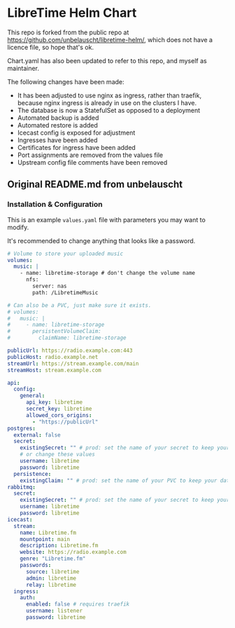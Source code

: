 # LibreTime Helm Chart

This repo is forked from the public repo at <https://github.com/unbelauscht/libretime-helm/>, which does not have a licence file, so hope that's ok.

Chart.yaml has also been updated to refer to this repo, and myself as maintainer.

The following changes have been made:

- It has been adjusted to use nginx as ingress, rather than traefik, because nginx ingress is already in use on the clusters I have.
- The database is now a StatefulSet as opposed to a deployment
- Automated backup is added
- Automated restore is added
- Icecast config is exposed for adjustment
- Ingresses have been added
- Certificates for ingress have been added
- Port assignments are removed from the values file
- Upstream config file comments have been removed

## Original README.md from unbelauscht

### Installation & Configuration

This is an example `values.yaml` file with parameters you may want to modify.

It's recommended to change anything that looks like a password.

```yaml
# Volume to store your uploaded music
volumes:
  music: |
    - name: libretime-storage # don't change the volume name
      nfs:
        server: nas
        path: /LibretimeMusic

# Can also be a PVC, just make sure it exists.
# volumes:
#   music: |
#     - name: libretime-storage
#       persistentVolumeClaim:
#         claimName: libretime-storage

publicUrl: https://radio.example.com:443
publicHost: radio.example.net
streamUrl: https://stream.example.com/main
streamHost: stream.example.com

api:
  config:
    general:
      api_key: libretime
      secret_key: libretime
      allowed_cors_origins:
        - "https://publicUrl"
postgres:
  external: false
  secret:
    existingSecret: "" # prod: set the name of your secret to keep your data safe
    # or change these values
    username: libretime
    password: libretime
  persistence:
    existingClaim: "" # prod: set the name of your PVC to keep your data
rabbitmq:
  secret:
    existingSecret: "" # prod: set the name of your secret to keep your data safe
    username: libretime
    password: libretime
icecast:
  stream:
    name: Libretime.fm
    mountpoint: main
    description: Libretime.fm
    website: https://radio.example.com
    genre: "Libretime.fm"
    passwords:
      source: libretime
      admin: libretime
      relay: libretime
  ingress:
    auth:
      enabled: false # requires traefik
      username: listener
      password: libretime
```